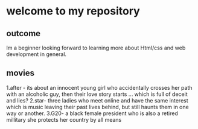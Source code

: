 # welcome to my repository 

## outcome
Im a beginner looking forward to learning more about Html/css and web development in general. 

## movies

1.after - its about an innocent young girl who accidentally crosses her path with an alcoholic guy, then their love story starts ... which is full of deceit and lies?
2.star- three ladies who meet online and have the same interest which is music leaving their past lives behind, but still haunts them in one way or another.
3.G20- a black female president who is also a retired millitary she protects her country by all means 